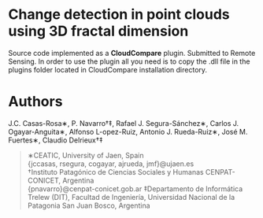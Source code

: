 # Change detection in point clouds using 3D fractal dimension

Source code implemented as a **CloudCompare** plugin. Submitted to Remote Sensing.
In order to use the plugin all you need is to copy the .dll file in the plugins folder located in CloudCompare installation directory.


# Authors

J.C. Casas-Rosa∗, P. Navarro†‡, Rafael J. Segura-Sánchez∗, Carlos J. Ogayar-Anguita∗, Alfonso L-opez-Ruiz, Antonio J. Rueda-Ruiz∗,  José M. Fuertes∗, Claudio Delrieux†‡

>∗CEATIC, University of Jaen, Spain  
{jccasas, rsegura, cogayar, ajrueda, jmf}@ujaen.es  
†Instituto Patagónico de Ciencias Sociales y Humanas CENPAT-CONICET, Argentina  
{pnavarro}@cenpat-conicet.gob.ar 
‡Departamento de Informática Trelew (DIT), Facultad de Ingeniería, Universidad Nacional de la Patagonia San  Juan Bosco, Argentina
